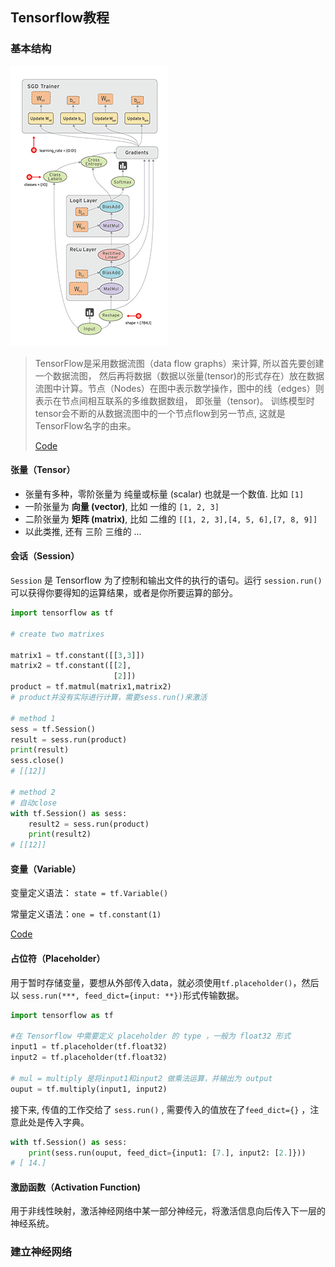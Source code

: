 ## Tensorflow教程

### 基本结构

![img](./Tensorflow教程.assets/tensors_flowing.gif)

> TensorFlow是采用数据流图（data flow graphs）来计算, 所以首先要创建一个数据流图， 然后再将数据（数据以张量(tensor)的形式存在）放在数据流图中计算。节点（Nodes）在图中表示数学操作，图中的线（edges）则表示在节点间相互联系的多维数据数组， 即张量（tensor)。 训练模型时tensor会不断的从数据流图中的一个节点flow到另一节点, 这就是TensorFlow名字的由来。
>
> [Code](./1Basic_Structure.py)

#### 张量（Tensor）

- 张量有多种，零阶张量为 纯量或标量 (scalar) 也就是一个数值. 比如 `[1]`
- 一阶张量为 **向量 (vector)**, 比如 一维的 `[1, 2, 3]`
- 二阶张量为 **矩阵 (matrix)**, 比如 二维的 `[[1, 2, 3],[4, 5, 6],[7, 8, 9]]`
- 以此类推, 还有 三阶 三维的 …

#### 会话（Session）

`Session` 是 Tensorflow 为了控制和输出文件的执行的语句。运行 `session.run()` 可以获得你要得知的运算结果，或者是你所要运算的部分。

```python
import tensorflow as tf

# create two matrixes

matrix1 = tf.constant([[3,3]])
matrix2 = tf.constant([[2],
                       [2]])
product = tf.matmul(matrix1,matrix2) 
# product并没有实际进行计算，需要sess.run()来激活

# method 1
sess = tf.Session()
result = sess.run(product)
print(result)
sess.close()
# [[12]]

# method 2
# 自动close
with tf.Session() as sess:
    result2 = sess.run(product)
    print(result2)
# [[12]]
```

#### 变量（Variable）

变量定义语法： `state = tf.Variable()`

常量定义语法：`one = tf.constant(1)`

[Code](./2Variable.py)

#### 占位符（Placeholder）

用于暂时存储变量，要想从外部传入data，就必须使用`tf.placeholder()`，然后以 `sess.run(***, feed_dict={input: **})`形式传输数据。

```python
import tensorflow as tf

#在 Tensorflow 中需要定义 placeholder 的 type ，一般为 float32 形式
input1 = tf.placeholder(tf.float32)
input2 = tf.placeholder(tf.float32)

# mul = multiply 是将input1和input2 做乘法运算，并输出为 output 
ouput = tf.multiply(input1, input2)
```

接下来, 传值的工作交给了 `sess.run()` , 需要传入的值放在了`feed_dict={}` ，注意此处是传入字典。

```python
with tf.Session() as sess:
    print(sess.run(ouput, feed_dict={input1: [7.], input2: [2.]}))
# [ 14.]
```

#### 激励函数（Activation Function)

用于非线性映射，激活神经网络中某一部分神经元，将激活信息向后传入下一层的神经系统。



### 建立神经网络



